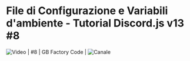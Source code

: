 # File di Configurazione e Variabili d'ambiente - Tutorial Discord.js v13 #8

![Video](https://youtu.be/gw33owZtLn0) | #8 |  GB Factory Code | ![Canale](https://www.youtube.com/channel/UCO8qGdzY_vZuBzri8bC7dOQ)